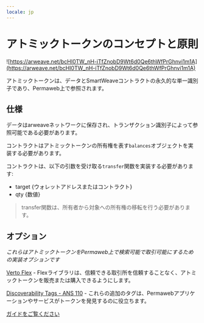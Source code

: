 ```yaml
---
locale: jp
---
```

# アトミックトークンのコンセプトと原則

![https://arweave.net/bcHI0TW_nH-iTfZnobD9Wt6d0Qe6thWfPrGhnvi1m1A](https://arweave.net/bcHI0TW_nH-iTfZnobD9Wt6d0Qe6thWfPrGhnvi1m1A)

アトミックトークンは、データとSmartWeaveコントラクトの永久的な単一識別子であり、Permaweb上で参照されます。

## 仕様

データはarweaveネットワークに保存され、トランザクション識別子によって参照可能である必要があります。

コントラクトはアトミックトークンの所有権を表す`balances`オブジェクトを実装する必要があります。

コントラクトは、以下の引数を受け取る`transfer`関数を実装する必要があります:
- target {ウォレットアドレスまたはコントラクト}
- qty {数値}

> transfer関数は、所有者から対象への所有権の移転を行う必要があります。

## オプション

_これらはアトミックトークンをPermaweb上で検索可能で取引可能にするための実装オプションです_

[Verto Flex](https://github.com/useverto/flex) - Flexライブラリは、信頼できる取引所を信頼することなく、アトミックトークンを販売または購入できるようにします。

[Discoverability Tags - ANS 110](https://github.com/ArweaveTeam/arweave-standards/blob/master/ans/ANS-110.md) - これらの追加のタグは、Permawebアプリケーションやサービスがトークンを発見するのに役立ちます。

[ガイドをご覧ください](../guides/atomic-tokens/intro.md)